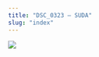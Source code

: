```yaml
---
title: "DSC_0323 – SUDA"
slug: "index"
---
```


[![](/wp-content/2015/05/DSC_0323-300x201.jpg)](/wp-content/2015/05/DSC_0323.jpg)